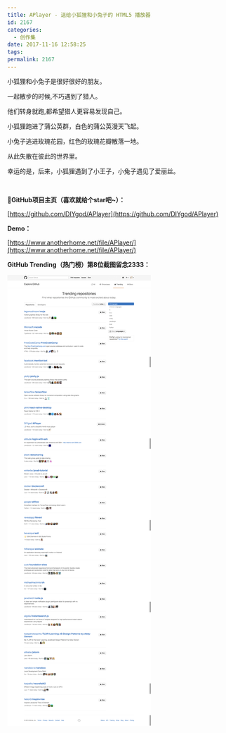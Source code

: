 ```yaml
---
title: APlayer - 送给小狐狸和小兔子的 HTML5 播放器
id: 2167
categories:
  - 创作集
date: 2017-11-16 12:58:25
tags:
permalink: 2167 
---
```


小狐狸和小兔子是很好很好的朋友。

一起散步的时候,不巧遇到了猎人。

他们转身就跑,都希望猎人更容易发现自己。  

小狐狸跑进了蒲公英群，白色的蒲公英漫天飞起。 

小兔子逃进玫瑰花园，红色的玫瑰花瓣散落一地。

从此失散在彼此的世界里。 

幸运的是，后来，小狐狸遇到了小王子，小兔子遇见了爱丽丝。  

<!--more-->

&nbsp;

**GitHub项目主页（喜欢就给个star吧~）：**

[https://github.com/DIYgod/APlayer](https://github.com/DIYgod/APlayer)

**Demo：**

[https://www.anotherhome.net/file/APlayer/](https://www.anotherhome.net/file/APlayer/)

**GitHub Trending（热门榜）第8位截图留念2333：**

![](/images/aplayer-fold/APlayerTrending.png)